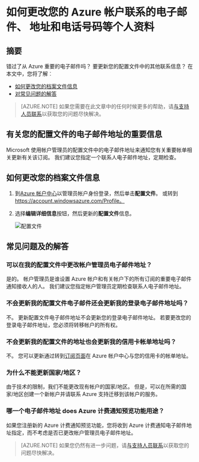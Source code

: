 <properties
    pageTitle="如何更改您的 Azure 帐户的配置文件信息 |Microsoft Azure"
    description="介绍如何更改您的 Azure 帐户的配置文件并回答常见疑问，如为什么不能更改在 Azure 帐户中心的国家"
    services=""
    documentationCenter=""
    authors="genlin"
    manager="mbaldwin"
    editor=""
    tags="billing"
    />

<tags
    ms.service="billing"
    ms.workload="na"
    ms.tgt_pltfrm="na"
    ms.devlang="na"
    ms.topic="article"
    ms.date="08/17/2016"
    ms.author="genli"/>

# <a name="how-to-change-profile-information-of-your-azure-account-such-as-contact-email-address-and-phone-number"></a>如何更改您的 Azure 帐户联系的电子邮件、 地址和电话号码等个人资料

## <a name="summary"></a>摘要

错过了从 Azure 重要的电子邮件吗？ 要更新您的配置文件中的其他联系信息？ 在本文中，您将了解︰

-   [如何更改您的档案文件信息](#how-to-change-your-profile-information)
-   [对常见问题的解答](#frequently-asked-questions)

> [AZURE.NOTE] 如果您需要在此文章中的任何时候更多的帮助，请[与支持人员联系](https://portal.azure.com/?#blade/Microsoft_Azure_Support/HelpAndSupportBlade)以获取您的问题尽快解决。

## <a name="important-information-about-your-profile-email-address"></a>有关您的配置文件的电子邮件地址的重要信息

Microsoft 使用帐户管理员的配置文件中的电子邮件地址来通知您有关重要帐单相关更新有关该订阅。 我们建议您指定一个联系人电子邮件地址，定期检查。

## <a name="how-to-change-your-profile-information"></a>如何更改您的档案文件信息

1.  到[Azure 帐户中心](https://account.windowsazure.com/)以管理员帐户身份登录，然后单击**配置文件**。 或转到 https://account.windowsazure.com/Profile。

2.  选择**编辑详细信息**按钮，然后更新的**配置文件**信息。

    ![配置文件](./media/billing-how-to-change-azure-account-profile/profile.png)

## <a name="frequently-asked-questions"></a>常见问题及的解答

### <a name="can-i-change-the-account-administrator-email-address-in-my-profile"></a>可以在我的配置文件中更改帐户管理员电子邮件地址？

是的。 帐户管理员是谁设置 Azure 帐户和有关帐户下的所有订阅的重要电子邮件通知接收人的人。 我们建议您指定帐户管理员定期检查联系人电子邮件地址。

### <a name="does-updating-my-profile-email-also-update-my-login-email-address"></a>不会更新我的配置文件电子邮件还会更新我的登录电子邮件地址吗？

不。 更新配置文件电子邮件地址不会更新您的登录电子邮件地址。 若要更改您的登录电子邮件地址，您必须将转移帐户的所有权。

### <a name="does-updating-my-profile-address-also-update-my-credit-card-billing-address"></a>不会更新我的配置文件的地址也会更新我的信用卡帐单地址吗？

不。 您可以更新通过转到[订阅页面](https://account.windowsazure.com/subscriptions)在 Azure 帐户中心与您的信用卡的帐单地址。

### <a name="why-cant-i-update-the-country"></a>为什么不能更新国家/地区？

由于技术的限制，我们不能更改现有帐户的国家/地区。 但是，可以在所需的国家/地区创建一个新帐户并请联系 Azure 支持迁移到该帐户的服务。

### <a name="what-email-address-does-the-azure-billing-alerts-preview-feature-use"></a>哪一个电子邮件地址 does Azure 计费通知预览功能用途？

如果您注册新的 Azure 计费通知预览功能，您将收到 Azure 计费通知电子邮件地址指定，而不考虑是否已更改帐户管理员电子邮件地址。

> [AZURE.NOTE] 如果您仍然有进一步问题，请[与支持人员联系](https://portal.azure.com/?#blade/Microsoft_Azure_Support/HelpAndSupportBlade)以获取您的问题尽快解决。
